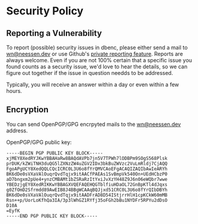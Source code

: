 <!--
SPDX-FileCopyrightText: 2024 Winni Neessen <wn@neessen.dev>

SPDX-License-Identifier: MIT
-->

# Security Policy

## Reporting a Vulnerability

To report (possible) security issues in dbenc, please either send a mail to 
[wn@neessen.dev](mailto:wn@neessen.dev) or use Github's 
[private reporting feature](https://github.com/wneessen/dbenc/security/advisories/new).
Reports are always welcome. Even if you are not 100% certain that a specific issue you found
counts as a security issue, we'd love to hear the details, so we can figure out together if
the issue in question needds to be addressed.

Typically, you will receive an answer within a day or even within a few hours.

## Encryption
You can send OpenPGP/GPG encrpyted mails to the [wn@neessen.dev](mailto:wn@neessen.dev) address.

OpenPGP/GPG public key:
```
-----BEGIN PGP PUBLIC KEY BLOCK-----
xjMEY8XedRYJKwYBBAHaRw8BAQdAVPb7jn5V7TPWh7lODBPm9SOgS568Plsk
prDUK/kZWiTNH3duQG5lZXNzZW4uZGV2IDx3bkBuZWVzc2VuLmRldj7CjAQQ
FgoAPgUCY8XedQQLCQcICRC0L3U6o8fYrQMVCAoEFgACAQIZAQIbAwIeARYh
BK6dDe0sVXaVAlOuqrQvdTqjx9itAACfPAEAs1SvBmpVk540On+UEdHCbzP0
aD7bngxm2pUe4+ynzCMBAMt1bZSRaRzItYxiJvXzYH48Z9J6n06eWQbr7wwe
YBEDzjgEY8XedRIKKwYBBAGXVQEFAQEHQGTblfiuHDaOL72GnBpKTl4dJqxs
g0ZfOmD2Sfrmdd89AwEIB8J4BBgWCAAqBQJjxd51CRC0L3U6o8fYrQIbDBYh
BK6dDe0sVXaVAlOuqrQvdTqjx9itAADFrAD8D54IStjrrHlH1cpKCkW60mMB
Rsn++p/UorLoKfhQa3IA/3p3lWhGZ1RYfj35oFGh2bBu1NYDFr5RPYu2dDsO
D10A
=EyfK
-----END PGP PUBLIC KEY BLOCK-----
```
